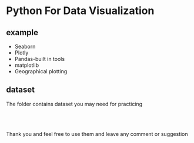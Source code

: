 # Python For Data Visualization

## example
* Seaborn
* Plotly
* Pandas-built in tools
* matplotlib
* Geographical plotting

## dataset
The folder contains dataset you may need for practicing


<br />
<br />
<br />
Thank you and feel free to use them and leave any comment or suggestion

